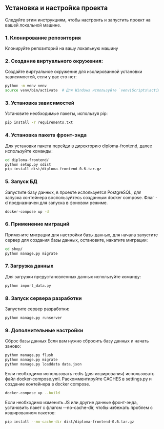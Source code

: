 ## Установка и настройка проекта

Следуйте этим инструкциям, чтобы настроить и запустить проект на вашей локальной машине.

### 1. Клонирование репозитория

Клонируйте репозиторий на вашу локальную машину

### 2. Создание виртуального окружения:

Создайте виртуальное окружение для изолированной установки зависимостей, если у вас его нет:

```sh 
python -m venv venv
source venv/bin/activate  # Для Windows используйте `venv\Scripts\activate`
```

### 3. Установка зависимостей

Установите необходимые пакеты, используя pip:

```sh 
pip install -r requirements.txt
```

### 4. Установка пакета фронт-энда

Для установки пакета перейди в директорию diploma-frontend, далее используйте команды:

```sh
cd diploma-frontend/
python setup.py sdist
pip install dist/diploma-frontend-0.6.tar.gz 
```

### 5. Запуск БД

Запустите базу данных, в проекте используется PostgreSQL, для запуска контейнера воспользуйтесь созданным docker compose.
Флаг -d предназначен для запуска в фоновом режиме.
```sh 
docker-compose up -d
```


### 6. Применение миграций

Примените миграции для настройки базы данных, для начала запустите сервер для создания базы
данных, остановите, накатите миграции:

```sh 
cd shop/
python manage.py migrate
```

### 7. Загрузка данных

Для загрузки предустановленных данных используйте команду:

```sh 
python import_data.py
```

### 8. Запуск сервера разработки

Запустите сервер разработки:

```sh 
python manage.py runserver
```

### 9. Дополнительные настройки

Сброс базы данных
Если вам нужно сбросить базу данных и начать заново:

```sh 
python manage.py flush
python manage.py migrate
python manage.py loaddata data.json
```

Если необходимо использовать redis (для кэширования) использовать файл docker-compose.yml.
Раскомментируйте CACHES в settings.py и создание контейнера в docker compose.

```sh 
docker-compose up --build
```

Если необходимо изменить JS или другие данные фронт-энда, установить пакет с флагом --no-cache-dir, 
чтобы избежать проблем с кэшированием пакетов:
```sh
pip install --no-cache-dir dist/diploma-frontend-0.6.tar.gz
```